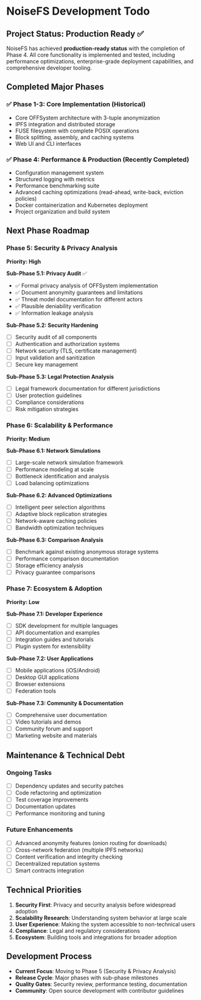 # NoiseFS Development Todo

## Project Status: Production Ready ✅

NoiseFS has achieved **production-ready status** with the completion of Phase 4. All core functionality is implemented and tested, including performance optimizations, enterprise-grade deployment capabilities, and comprehensive developer tooling.

## Completed Major Phases

### ✅ **Phase 1-3: Core Implementation** (Historical)
- Core OFFSystem architecture with 3-tuple anonymization
- IPFS integration and distributed storage
- FUSE filesystem with complete POSIX operations
- Block splitting, assembly, and caching systems
- Web UI and CLI interfaces

### ✅ **Phase 4: Performance & Production** (Recently Completed)
- Configuration management system
- Structured logging with metrics
- Performance benchmarking suite
- Advanced caching optimizations (read-ahead, write-back, eviction policies)
- Docker containerization and Kubernetes deployment
- Project organization and build system

## Next Phase Roadmap

### **Phase 5: Security & Privacy Analysis** 
**Priority: High**

**Sub-Phase 5.1: Privacy Audit** ✅
- ✅ Formal privacy analysis of OFFSystem implementation
- ✅ Document anonymity guarantees and limitations
- ✅ Threat model documentation for different actors
- ✅ Plausible deniability verification
- ✅ Information leakage analysis

**Sub-Phase 5.2: Security Hardening**
- [ ] Security audit of all components
- [ ] Authentication and authorization systems
- [ ] Network security (TLS, certificate management)
- [ ] Input validation and sanitization
- [ ] Secure key management

**Sub-Phase 5.3: Legal Protection Analysis**
- [ ] Legal framework documentation for different jurisdictions
- [ ] User protection guidelines
- [ ] Compliance considerations
- [ ] Risk mitigation strategies

### **Phase 6: Scalability & Performance** 
**Priority: Medium**

**Sub-Phase 6.1: Network Simulations**
- [ ] Large-scale network simulation framework
- [ ] Performance modeling at scale
- [ ] Bottleneck identification and analysis
- [ ] Load balancing optimizations

**Sub-Phase 6.2: Advanced Optimizations**
- [ ] Intelligent peer selection algorithms
- [ ] Adaptive block replication strategies
- [ ] Network-aware caching policies
- [ ] Bandwidth optimization techniques

**Sub-Phase 6.3: Comparison Analysis**
- [ ] Benchmark against existing anonymous storage systems
- [ ] Performance comparison documentation
- [ ] Storage efficiency analysis
- [ ] Privacy guarantee comparisons

### **Phase 7: Ecosystem & Adoption** 
**Priority: Low**

**Sub-Phase 7.1: Developer Experience**
- [ ] SDK development for multiple languages
- [ ] API documentation and examples
- [ ] Integration guides and tutorials
- [ ] Plugin system for extensibility

**Sub-Phase 7.2: User Applications**
- [ ] Mobile applications (iOS/Android)
- [ ] Desktop GUI applications
- [ ] Browser extensions
- [ ] Federation tools

**Sub-Phase 7.3: Community & Documentation**
- [ ] Comprehensive user documentation
- [ ] Video tutorials and demos
- [ ] Community forum and support
- [ ] Marketing website and materials

## Maintenance & Technical Debt

### **Ongoing Tasks**
- [ ] Dependency updates and security patches
- [ ] Code refactoring and optimization
- [ ] Test coverage improvements
- [ ] Documentation updates
- [ ] Performance monitoring and tuning

### **Future Enhancements**
- [ ] Advanced anonymity features (onion routing for downloads)
- [ ] Cross-network federation (multiple IPFS networks)
- [ ] Content verification and integrity checking
- [ ] Decentralized reputation systems
- [ ] Smart contracts integration

## Technical Priorities

1. **Security First**: Privacy and security analysis before widespread adoption
2. **Scalability Research**: Understanding system behavior at large scale
3. **User Experience**: Making the system accessible to non-technical users
4. **Compliance**: Legal and regulatory considerations
5. **Ecosystem**: Building tools and integrations for broader adoption

## Development Process

- **Current Focus**: Moving to Phase 5 (Security & Privacy Analysis)
- **Release Cycle**: Major phases with sub-phase milestones
- **Quality Gates**: Security review, performance testing, documentation
- **Community**: Open source development with contributor guidelines

